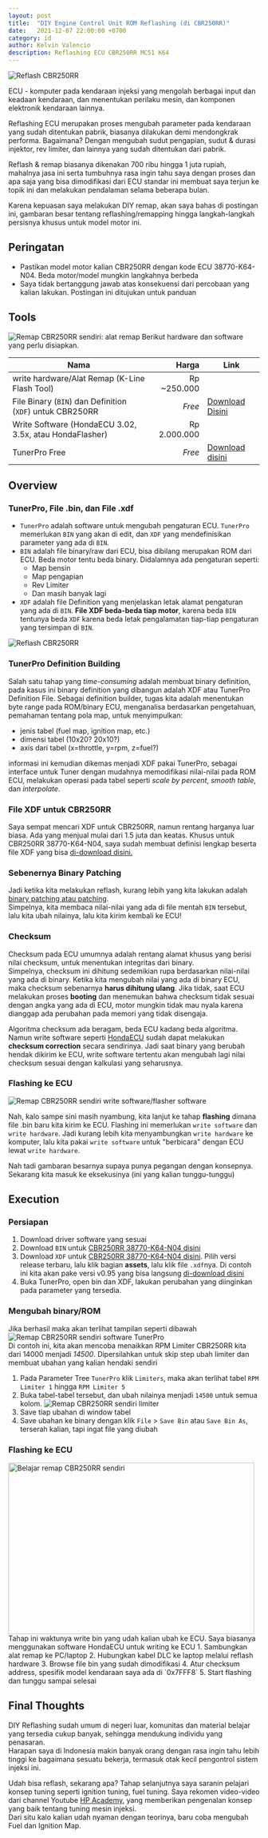 ```yaml
---
layout: post
title:  "DIY Engine Control Unit ROM Reflashing (di CBR250RR)"
date:   2021-12-07 22:00:00 +0700
category: id
author: Kelvin Valencio
description: Reflashing ECU CBR250RR MC51 K64
---
```

![Reflash CBR250RR](/assets/images/remap-cbr250rr-sendiri-winols.jpg)  

ECU - komputer pada kendaraan injeksi yang mengolah berbagai input dan keadaan kendaraan, dan menentukan perilaku mesin, dan komponen elektronik kendaraan lainnya.

Reflashing ECU merupakan proses mengubah parameter pada kendaraan yang sudah ditentukan pabrik, biasanya dilakukan demi mendongkrak performa. Bagaimana? Dengan mengubah sudut pengapian, sudut & durasi injektor, rev limiter, dan lainnya yang sudah ditentukan dari pabrik.

Reflash & remap biasanya dikenakan 700 ribu hingga 1 juta rupiah, mahalnya jasa ini serta tumbuhnya rasa ingin tahu saya dengan proses dan apa saja yang bisa dimodifikasi dari ECU standar ini membuat saya terjun ke topik ini dan melakukan pendalaman selama beberapa bulan.

Karena kepuasan saya melakukan DIY remap, akan saya bahas di postingan ini, gambaran besar tentang reflashing/remapping hingga langkah-langkah persisnya khusus untuk model motor ini.

## **Peringatan**
- Pastikan model motor kalian CBR250RR dengan kode ECU 38770-K64-N04. Beda motor/model mungkin langkahnya berbeda
- Saya tidak bertanggung jawab atas konsekuensi dari percobaan yang kalian lakukan. Postingan ini ditujukan untuk panduan

## **Tools**
<img src="/assets/images/remap-cbr250rr-sendiri-alat-remap.jpg" alt="Remap CBR250RR sendiri: alat remap">
Berikut hardware dan software yang perlu disiapkan. 

| Nama | Harga | Link
| --- | -: | ---
| write hardware/Alat Remap (K-Line Flash Tool) | Rp ~250.000 |
| File Binary (`BIN`) dan Definition (`XDF`) untuk CBR250RR | *Free* | <a href="https://github.com/kelvinvalencio/cbr250rr-ecu-binary-definition/releases" target="_blank">Download Disini</a>
| Write Software (HondaECU 3.02, 3.5x, atau HondaFlasher) | Rp 2.000.000 | 
| TunerPro Free | *Free* | <a href="https://www.tunerpro.net/downloadApp.htm" target="_blank">Download disini</a>

## **Overview**
### TunerPro, File .bin, dan File .xdf
- `TunerPro` adalah software untuk mengubah pengaturan ECU. `TunerPro` memerlukan `BIN` yang akan di edit, dan `XDF` yang mendefinisikan parameter yang ada di `BIN`.
- `BIN` adalah file binary/raw dari ECU, bisa dibilang merupakan ROM dari ECU. Beda motor tentu beda binary. Didalamnya ada pengaturan seperti:
    - Map bensin
    - Map pengapian
    - Rev Limiter
    - Dan masih banyak lagi
- `XDF` adalah file Definition yang menjelaskan letak alamat pengaturan yang ada di `BIN`. **File XDF beda-beda tiap motor**, karena beda `BIN` tentunya beda `XDF` karena beda letak pengalamatan tiap-tiap pengaturan yang tersimpan di `BIN`.


![Reflash CBR250RR](/assets/images/remap-cbr250rr-binary_patching.jpg)
### TunerPro Definition Building
Salah satu tahap yang *time-consuming*  adalah membuat binary definition, pada kasus ini binary definition yang dibangun adalah XDF atau TunerPro Definition File. Sebagai definition builder, tugas kita adalah menentukan byte range pada ROM/binary ECU, menganalisa berdasarkan pengetahuan, pemahaman tentang pola map, untuk menyimpulkan:
- jenis tabel (fuel map, ignition map, etc.)
- dimensi tabel (10x20? 20x10?)
- axis dari tabel (x=throttle, y=rpm, z=fuel?)

informasi ini kemudian dikemas menjadi XDF pakai TunerPro, sebagai interface untuk Tuner dengan mudahnya memodifikasi nilai-nilai pada ROM ECU, melakukan operasi pada tabel seperti *scale by percent*, *smooth table*, dan *interpolate*.

### File XDF untuk CBR250RR
Saya sempat mencari XDF untuk CBR250RR, namun rentang harganya luar biasa. Ada yang menjual mulai dari 1.5 juta dan keatas.
Khusus untuk CBR250RR 38770-K64-N04, saya sudah membuat definisi lengkap beserta file XDF yang bisa <a href="https://kelvinvalencio.github.io/projects/cbr250rr-ecu-binary-definition/" target="_blank">di-download disini.</a>

### Sebenernya Binary Patching
Jadi ketika kita melakukan reflash, kurang lebih yang kita lakukan adalah <a href="https://student-activity.binus.ac.id/csc/2021/08/binary-patching-menggunakan-ida-pro-part-1/" target="_blank">binary patching atau patching</a>.  
Simpelnya, kita membaca nilai-nilai yang ada di file mentah `BIN` tersebut, lalu kita ubah nilainya, lalu kita kirim kembali ke ECU!

### Checksum
Checksum pada ECU umumnya adalah rentang alamat khusus yang berisi nilai checksum, untuk menentukan integritas dari binary.  
Simpelnya, checksum ini dihitung sedemikian rupa berdasarkan nilai-nilai yang ada di binary. Ketika kita mengubah nilai yang ada di binary ECU, maka checksum sebenarnya **harus dihitung ulang**. Jika tidak, saat ECU melakukan proses **booting** dan menemukan bahwa checksum tidak sesuai dengan angka yang ada di ECU, motor mungkin tidak mau nyala karena dianggap ada perubahan pada memori yang tidak disengaja.

Algoritma checksum ada beragam, beda ECU kadang beda algoritma. Namun write software seperti <a href="https://mcuinnovations.com/software/hondaecu/" target="_blank">HondaECU</a> sudah dapat melakukan **checksum correction** secara sendirinya. Jadi saat binary yang berubah hendak dikirim ke ECU, write software tertentu akan mengubah lagi nilai checksum sesuai dengan kalkulasi yang seharusnya.

### Flashing ke ECU
![Remap CBR250RR sendiri write software/flasher software](/assets/images/remap-cbr250rr-sendiri-write-software.png)  

Nah, kalo sampe sini masih nyambung, kita lanjut ke tahap **flashing** dimana file .bin baru kita kirim ke ECU. Flashing ini memerlukan `write software` dan `write hardware`. Jadi kurang lebih kita menyambungkan `write hardware` ke komputer, lalu kita pakai `write software` untuk "berbicara" dengan ECU lewat `write hardware`. 

Nah tadi gambaran besarnya supaya punya pegangan dengan konsepnya. Sekarang kita masuk ke eksekusinya (ini yang kalian tunggu-tunggu)

## **Execution**
### Persiapan
1. Download driver software yang sesuai
2. Download `BIN` untuk <a href="https://github.com/kelvinvalencio/cbr250rr-ecu-binary-definition/raw/main/CBR250RR-38770-K64-N04_BIN.bin" target="_blank">CBR250RR 38770-K64-N04 disini</a>
3. Download `XDF` untuk <a href="https://github.com/kelvinvalencio/cbr250rr-ecu-binary-definition/releases" target="_blank">CBR250RR 38770-K64-N04 disini</a>. Pilih versi release terbaru, lalu klik bagian **assets**, lalu klik file `.xdf`nya. Di contoh ini kita akan pake versi v0.95 yang bisa langsung <a href="https://github.com/kelvinvalencio/cbr250rr-ecu-binary-definition/releases/download/38770-K64-N04-v0.95/CBR250RR_38770-K64-N04_PUBLIC_v095.xdf" target="_blank">di-download disini</a>
4. Buka TunerPro, open bin dan XDF, lakukan perubahan yang diinginkan pada parameter yang tersedia.

### Mengubah binary/ROM
Jika berhasil maka akan terlihat tampilan seperti dibawah
![Remap CBR250RR sendiri software TunerPro](/assets/images/remap-cbr250rr-sendiri-tunerpro.png)  
Di contoh ini, kita akan mencoba menaikkan RPM Limiter CBR250RR kita dari 14000 menjadi *14500*. Dipersilahkan untuk skip step ubah limiter dan membuat ubahan yang kalian hendaki sendiri
1. Pada Parameter Tree `TunerPro` klik `Limiters`, maka akan terlihat tabel `RPM Limiter 1` hingga `RPM Limiter 5`
2. Buka tabel-tabel tersebut, dan ubah nilainya menjadi `14500` untuk semua kolom.
![Remap CBR250RR sendiri limiter](/assets/images/remap-cbr250rr-sendiri-limiter.png)
3. Save tiap ubahan di window tabel
4. Save ubahan ke binary dengan klik `File` > `Save Bin` atau `Save Bin As`, terserah kalian, tapi ingat file yang diubah

### Flashing ke ECU
<img align="center" height="343" width="493" src="/assets/images/remap-cbr250rr-sendiri-physical-setup.jpg" alt="Belajar remap CBR250RR sendiri">  
Tahap ini waktunya write bin yang udah kalian ubah ke ECU. Saya biasanya menggunakan software HondaECU untuk writing ke ECU
1. Sambungkan alat remap ke PC/laptop
2. Hubungkan kabel DLC ke laptop melalui reflash hardware
3. Browse file bin yang sudah dimodifikasi
4. Atur checksum address, spesifik model kendaraan saya ada di `0x7FFF8`
5. Start flashing dan tunggu sampai selesai

## **Final Thoughts**
DIY Reflashing sudah umum di negeri luar, komunitas dan material belajar yang tersedia cukup banyak, sehingga mendukung individu yang penasaran.  
Harapan saya di Indonesia makin banyak orang dengan rasa ingin tahu lebih tinggi ke bagaimana sesuatu bekerja, termasuk otak kecil pengontrol sistem injeksi ini.  

Udah bisa reflash, sekarang apa? Tahap selanjutnya saya saranin pelajari konsep tuning seperti ignition tuning, fuel tuning. Saya rekomen video-video dari channel Youtube <a href="https://www.youtube.com/watch?v=5KdbEXYD224" target="_blank">HP Academy</a>, yang memberikan pengenalan konsep yang baik tentang tuning mesin injeksi.  
Dari situ kalo kalian udah nyaman dengan teorinya, baru coba mengubah Fuel dan Ignition Map.

